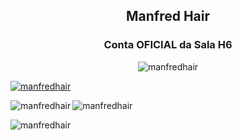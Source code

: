 <h2 align="center">Manfred Hair</h2>
<h3 align="center">Conta OFICIAL da Sala H6</h3>

<p align="center"> <img src="https://komarev.com/ghpvc/?username=manfredhair&label=Profile%20views&color=0e75b6&style=flat" alt="manfredhair" /> </p>

<p align="left"> <a href="https://github.com/ryo-ma/github-profile-trophy"><img src="https://github-profile-trophy.vercel.app/?username=manfredhair" alt="manfredhair" /></a> </p>

<p><img align="left" src="https://github-readme-stats.vercel.app/api/top-langs?username=manfredhair&show_icons=true&locale=en&layout=compact" alt="manfredhair" /></p>

<p>&nbsp;<img align="left" src="https://github-readme-stats.vercel.app/api?username=manfredhair&show_icons=true&locale=en" alt="manfredhair" /></p>

<p><img align="left" src="https://github-readme-streak-stats.herokuapp.com/?user=manfredhair&" alt="manfredhair" /></p>
